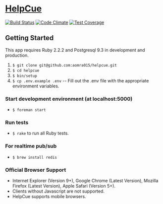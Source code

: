 # [HelpCue](http://www.helpcue.com)

[![Build Status](https://semaphoreci.com/api/v1/projects/4e05b0dd-c58e-4fde-ada7-be14092048f7/215316/shields_badge.svg)](https://semaphoreci.com/this_ahmed/helpcue) [![Code Climate](https://codeclimate.com/github/aomra015/helpcue/badges/gpa.svg)](https://codeclimate.com/github/aomra015/helpcue) [![Test Coverage](https://codeclimate.com/github/aomra015/helpcue/badges/coverage.svg)](https://codeclimate.com/github/aomra015/helpcue)

## Getting Started

This app requires Ruby 2.2.2 and Postgresql 9.3 in development and production.

1. `$ git clone git@github.com:aomra015/helpcue.git`
1. `$ cd helpcue`
1. `$ bin/setup`
1. `$ cp .env.example .env` -- Fill out the .env file with the appropriate environment variables.

### Start development environment (at localhost:5000)
- `$ foreman start`

### Run tests
- `$ rake` to run all Ruby tests.

### For realtime pub/sub

- `$ brew install redis`


### Official Browser Support
- Internet Explorer (Version 9+), Google Chrome (Latest Version), Mozilla Firefox (Latest Version), Apple Safari (Version 5+).
- Clients without Javascript are not supported.
- HelpCue supports mobile browsers.

